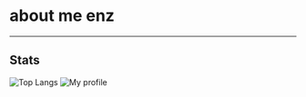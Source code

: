 # about me enz


---
## Stats
![Top Langs](https://stats.tov.monster/api/top-langs/?username=monstertov&theme=dark&langs_count=10)
![My profile](https://stats.tov.monster/api?username=monstertov&include_all_commits=true&theme=radical)


